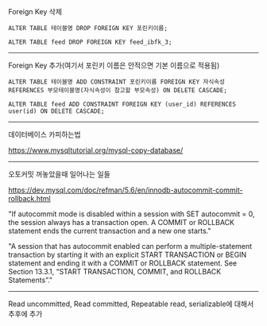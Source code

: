 Foreign Key 삭제

```
ALTER TABLE 테이블명 DROP FOREIGN KEY 포린키이름;

ALTER TABLE feed DROP FOREIGN KEY feed_ibfk_3;
```

-------------------

Foreign Key 추가(여기서 포린키 이름은 안적으면 기본 이름으로 적용됨)

```
ALTER TABLE 테이블명 ADD CONSTRAINT 포린키이름 FOREIGN KEY 자식속성 REFERENCES 부모테이블명(자식속성이 참고할 부모속성) ON DELETE CASCADE;

ALTER TABLE feed ADD CONSTRAINT FOREIGN KEY (user_id) REFERENCES user(id) ON DELETE CASCADE;
```

--------------------

데이터베이스 카피하는법

https://www.mysqltutorial.org/mysql-copy-database/

-----------------------------

오토커밋 꺼놓았을때 일어나는 일들

https://dev.mysql.com/doc/refman/5.6/en/innodb-autocommit-commit-rollback.html

"If autocommit mode is disabled within a session with SET autocommit = 0, the session always has a transaction open.
A COMMIT or ROLLBACK statement ends the current transaction and a new one starts."

"A session that has autocommit enabled can perform a multiple-statement transaction by starting it with
an explicit START TRANSACTION or BEGIN statement and ending it with a COMMIT or ROLLBACK statement. See Section 13.3.1, “START TRANSACTION, COMMIT, and ROLLBACK Statements”."

---------------------------

Read uncommitted, Read committed, Repeatable read, serializable에 대해서 추후에 추가 

